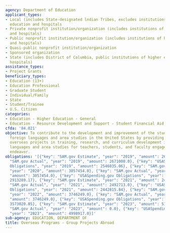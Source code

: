 ```yaml
---
agency: Department of Education
applicant_types:
- Local (includes State-designated lndian Tribes, excludes institutions of higher
  education and hospitals
- Private nonprofit institution/organization (includes institutions of higher education
  and hospitals)
- Public nonprofit institution/organization (includes institutions of higher education
  and hospitals)
- Quasi-public nonprofit institution/organization
- Sponsored organization
- State (includes District of Columbia, public institutions of higher education and
  hospitals)
assistance_types:
- Project Grants
beneficiary_types:
- Education (13+)
- Education Professional
- Graduate Student
- Individual/Family
- State
- Student/Trainee
- U.S. Citizen
categories:
- Education - Higher Education - General
- Education - Resource Development and Support - Student Financial Aid
cfda: '84.021'
objective: To contribute to the development and improvement of the study of modern
  foreign languages and area studies in the United States by providing grants to support
  overseas projects in training, research, and curriculum development in modern foreign
  languages and area studies for teachers, students, and faculty engaged in a common
  endeavor.
obligations: '[{"key": "SAM.gov Estimate", "year": "2019", "amount": 2671000.0}, {"key":
  "SAM.gov Actual", "year": "2019", "amount": 2671000.0}, {"key": "USASpending.gov
  Obligations", "year": "2019", "amount": 2546035.06}, {"key": "SAM.gov Estimate",
  "year": "2020", "amount": 3057454.0}, {"key": "SAM.gov Actual", "year": "2020",
  "amount": 3057454.0}, {"key": "USASpending.gov Obligations", "year": "2020", "amount":
  2913289.17}, {"key": "SAM.gov Estimate", "year": "2021", "amount": 2492713.0}, {"key":
  "SAM.gov Actual", "year": "2021", "amount": 2492713.0}, {"key": "USASpending.gov
  Obligations", "year": "2021", "amount": 2442815.84}, {"key": "SAM.gov Estimate",
  "year": "2022", "amount": 3746249.0}, {"key": "SAM.gov Actual", "year": "2022",
  "amount": 3746249.0}, {"key": "USASpending.gov Obligations", "year": "2022", "amount":
  3573020.85}, {"key": "SAM.gov Estimate", "year": "2023", "amount": 5184691.0}, {"key":
  "SAM.gov Actual", "year": "2023", "amount": 0.0}, {"key": "USASpending.gov Obligations",
  "year": "2023", "amount": 4998917.0}]'
sub-agency: EDUCATION, DEPARTMENT OF
title: Overseas Programs - Group Projects Abroad
---
```

